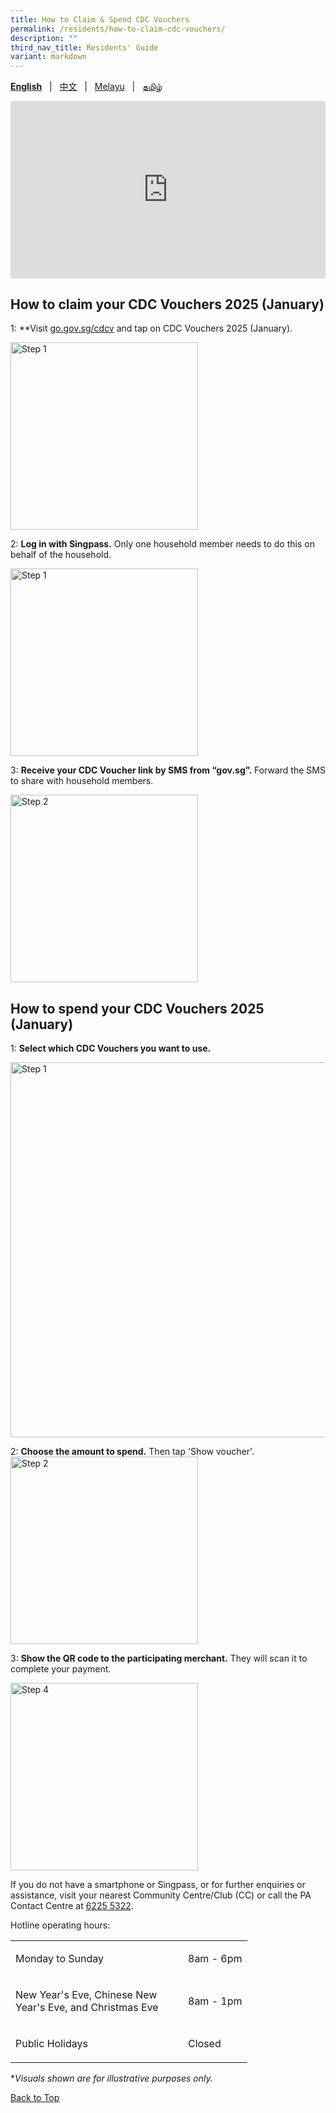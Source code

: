 ```yaml
---
title: How to Claim & Spend CDC Vouchers
permalink: /residents/how-to-claim-cdc-vouchers/
description: ""
third_nav_title: Residents' Guide
variant: markdown
---
```

<span id="cdcv_page_top"></span>
**[English](/residents/how-to-claim-cdc-vouchers)** &nbsp;&nbsp;|&nbsp;&nbsp; [中文](/residents/how-to-claim-cdc-vouchers-chinese)  &nbsp;&nbsp;|&nbsp;&nbsp; [Melayu](/residents/how-to-claim-cdc-vouchers-malay) &nbsp;&nbsp;|&nbsp;&nbsp; [தமிழ்](/residents/how-to-claim-cdc-vouchers-tamil)

<style>
	h1 {
	white-space:normal !important;
	hyphens: auto !important;
	overflow-x: auto !important;
	overflow-y: hidden !important;
}
	
a.bp-button {
	height: 6em !important;
	white-space:pre-line !important;
}
	
 .youtubecontainer {
    position: relative;
    width: 100%;
    height: 0;
    padding-bottom: 56.25%;
}
.youtubevideo {
    position: absolute;
    top: 0;
    left: 0;
    width: 100%;
    height: 100%;
}
</style>

<div class="youtubecontainer">
<iframe class="youtubevideo" src="https://www.youtube.com/embed/JubHIafIFw8?si=fw0pK2y8sOpSU--E" title="YouTube video player" frameborder="0" allow="accelerometer; autoplay; clipboard-write; encrypted-media; gyroscope; picture-in-picture" allowfullscreen=""></iframe>
</div>

## How to claim your CDC Vouchers 2025 (January)

1: **Visit [go.gov.sg/cdcv](https://go.gov.sg/cdcv) and tap on CDC Vouchers 2025 (January).

<img src="/images/EN_1.png" alt="Step 1" style="width:300px !important;">


2: **Log in with Singpass.** Only one household member needs to do this on behalf of the household.

<img src="/images/EN_2.png" alt="Step 1" style="width:300px !important;">


3: **Receive your CDC Voucher link by SMS from  “gov.sg”.** Forward the SMS to share with household members.  

<img src="/images/EN_3.png" alt="Step 2" style="width:300px !important;">


## How to spend your CDC Vouchers 2025 (January)

1: **Select which CDC Vouchers you want to use.** 

<img src="/images/EN_5.png" alt="Step 1" style="width:600px !important;">


2: **Choose the amount to spend.** Then tap 'Show voucher'.
<img src="/images/eng_step_4.png" alt="Step 2" style="width:300px !important;">

3: **Show the QR code to the participating merchant.** They will scan it to complete your payment. 

<img src="/images/eng_step_5.png" alt="Step 4" style="width:300px !important;">


If you do not have a smartphone or Singpass, or for further enquiries or assistance, visit your nearest Community Centre/Club (CC) or call the PA Contact Centre at <a href="tel:6225 5322">6225 5322</a>.

Hotline operating hours:

<table border="0" cellspacing="0" cellpadding="0">
<tbody>
<tr>
	<td><p style="width:260px !important;">Monday to Sunday</p></td>
	<td><p>8am - 6pm</p></td>
</tr>
	<tr><td><p style="width:260px !important;">New Year's Eve, Chinese New Year's Eve, and Christmas Eve</p></td>
	<td><p>8am - 1pm</p></td>
	</tr><tr>
	<td><p style="width:260px !important;">Public Holidays</p></td>
	<td><p>Closed</p></td>
</tr>
</tbody>
</table>

*<i>Visuals shown are for illustrative purposes only.</i>

[Back to Top](#cdcv_page_top)